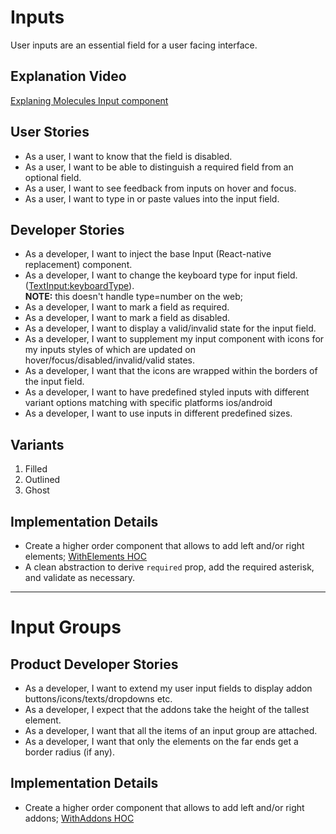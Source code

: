# Inputs

User inputs are an essential field for a user facing interface.

## Explanation Video
[Explaning Molecules Input component](https://www.loom.com/share/67004337c4cd484cbe90df3c013a8e1f)

## User Stories
- As a user, I want to know that the field is disabled.
- As a user, I want to be able to distinguish a required field from an optional field.
- As a user, I want to see feedback from inputs on hover and focus.
- As a user, I want to type in or paste values into the input field.

## Developer Stories
- As a developer, I want to inject the base Input (React-native replacement) component.
- As a developer, I want to change the keyboard type for input field. ([TextInput:keyboardType](https://reactnative.dev/docs/textinput#keyboardtype)).\
**NOTE:** this doesn't handle type=number on the web;
- As a developer, I want to mark a field as required.
- As a developer, I want to mark a field as disabled.
- As a developer, I want to display a valid/invalid state for the input field.
- As a developer, I want to supplement my input component with icons for my inputs styles of which are updated on hover/focus/disabled/invalid/valid states.
- As a developer, I want that the icons are wrapped within the borders of the input field.
- As a developer, I want to have predefined styled inputs with different variant options matching with specific platforms ios/android
- As a developer, I want to use inputs in different predefined sizes.

## Variants
1. Filled
2. Outlined
3. Ghost


## Implementation Details
- Create a higher order component that allows to add left and/or right elements; [WithElements HOC](./HOC/WithElements.md)
- A clean abstraction to derive `required` prop, add the required asterisk, and validate as necessary.


--- 
# Input Groups

## Product Developer Stories
- As a developer, I want to extend my user input fields to display addon buttons/icons/texts/dropdowns etc.
- As a developer, I expect that the addons take the height of the tallest element.
- As a developer, I want that all the items of an input group are attached.
- As a developer, I want that only the elements on the far ends get a border radius (if any).

## Implementation Details
- Create a higher order component that allows to add left and/or right addons; [WithAddons HOC](./HOC/WithAddons.md)